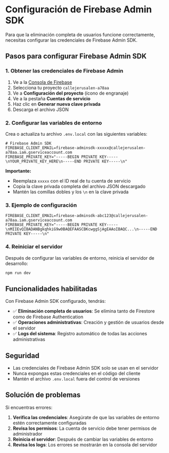 # Configuración de Firebase Admin SDK

Para que la eliminación completa de usuarios funcione correctamente, necesitas configurar las credenciales de Firebase Admin SDK.

## Pasos para configurar Firebase Admin SDK

### 1. Obtener las credenciales de Firebase Admin

1. Ve a la [Consola de Firebase](https://console.firebase.google.com/)
2. Selecciona tu proyecto `callejerusalen-a78aa`
3. Ve a **Configuración del proyecto** (ícono de engranaje)
4. Ve a la pestaña **Cuentas de servicio**
5. Haz clic en **Generar nueva clave privada**
6. Descarga el archivo JSON

### 2. Configurar las variables de entorno

Crea o actualiza tu archivo `.env.local` con las siguientes variables:

```env
# Firebase Admin SDK
FIREBASE_CLIENT_EMAIL=firebase-adminsdk-xxxxx@callejerusalen-a78aa.iam.gserviceaccount.com
FIREBASE_PRIVATE_KEY="-----BEGIN PRIVATE KEY-----\nYOUR_PRIVATE_KEY_HERE\n-----END PRIVATE KEY-----\n"
```

**Importante:**
- Reemplaza `xxxxx` con el ID real de tu cuenta de servicio
- Copia la clave privada completa del archivo JSON descargado
- Mantén las comillas dobles y los `\n` en la clave privada

### 3. Ejemplo de configuración

```env
FIREBASE_CLIENT_EMAIL=firebase-adminsdk-abc123@callejerusalen-a78aa.iam.gserviceaccount.com
FIREBASE_PRIVATE_KEY="-----BEGIN PRIVATE KEY-----\nMIIEvQIBADANBgkqhkiG9w0BAQEFAASCBKcwggSjAgEAAoIBAQC...\n-----END PRIVATE KEY-----\n"
```

### 4. Reiniciar el servidor

Después de configurar las variables de entorno, reinicia el servidor de desarrollo:

```bash
npm run dev
```

## Funcionalidades habilitadas

Con Firebase Admin SDK configurado, tendrás:

- ✅ **Eliminación completa de usuarios**: Se elimina tanto de Firestore como de Firebase Authentication
- ✅ **Operaciones administrativas**: Creación y gestión de usuarios desde el servidor
- ✅ **Logs del sistema**: Registro automático de todas las acciones administrativas

## Seguridad

- Las credenciales de Firebase Admin SDK solo se usan en el servidor
- Nunca expongas estas credenciales en el código del cliente
- Mantén el archivo `.env.local` fuera del control de versiones

## Solución de problemas

Si encuentras errores:

1. **Verifica las credenciales**: Asegúrate de que las variables de entorno estén correctamente configuradas
2. **Revisa los permisos**: La cuenta de servicio debe tener permisos de administrador
3. **Reinicia el servidor**: Después de cambiar las variables de entorno
4. **Revisa los logs**: Los errores se mostrarán en la consola del servidor
